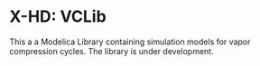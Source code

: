 # X-HD: VCLib
This a a Modelica Library containing simulation models for vapor compression cycles.
The library is under development.
